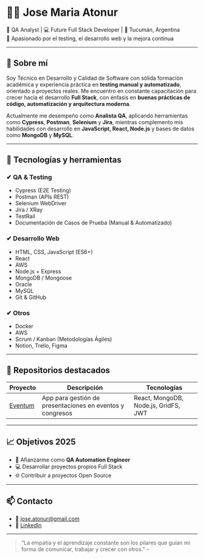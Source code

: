# 👨‍💻 Jose Maria Atonur

🎯 QA Analyst | 💻 Future Full Stack Developer | 📍 Tucumán, Argentina  
🧪 Apasionado por el testing, el desarrollo web y la mejora continua

---

## 🧠 Sobre mí

Soy Técnico en Desarrollo y Calidad de Software con sólida formación académica y experiencia práctica en **testing manual y automatizado**, orientado a proyectos reales. Me encuentro en constante capacitación para crecer hacia el desarrollo **Full Stack**, con énfasis en **buenas prácticas de código, automatización y arquitectura moderna**.

Actualmente me desempeño como **Analista QA**, aplicando herramientas como **Cypress**, **Postman**, **Selenium** y **Jira**, mientras complemento mis habilidades con desarrollo en **JavaScript, React, Node.js** y bases de datos como **MongoDB** y **MySQL**.

---

## 🧰 Tecnologías y herramientas

### ✔ QA & Testing
- Cypress (E2E Testing)
- Postman (APIs REST)
- Selenium WebDriver
- Jira / XRay
- TestRail
- Documentación de Casos de Prueba (Manual & Automatizado)

### ✔ Desarrollo Web
- HTML, CSS, JavaScript (ES6+)
- React
- AWS
- Node.js + Express
- MongoDB / Mongoose
- Oracle
- MySQL
- Git & GitHub

### ✔ Otros
- Docker
- AWS
- Scrum / Kanban (Metodologías Ágiles)
- Notion, Trello, Figma

---

## 📂 Repositorios destacados

| Proyecto | Descripción | Tecnologías |
|----------|-------------|-------------|
| [Eventum](https://github.com/ProyectofinalUnsta/front-end) | App para gestión de presentaciones en eventos y congresos | React, MongoDB, Node.js, GridFS, JWT |


---

## 📈 Objetivos 2025

- 💼 Afianzarme como **QA Automation Engineer**
- 💻 Desarrollar proyectos propios Full Stack
- 🌐 Contribuir a proyectos Open Source

---

## 📫 Contacto

- 📧 jose.atonur@gmail.com
- 💼 [LinkedIn](https://www.linkedin.com/in/jose-maria-atonur-94949324b/)

---

> “La empatía y el aprendizaje constante son los pilares que guían mi forma de comunicar, trabajar y crecer con otros.” – 
